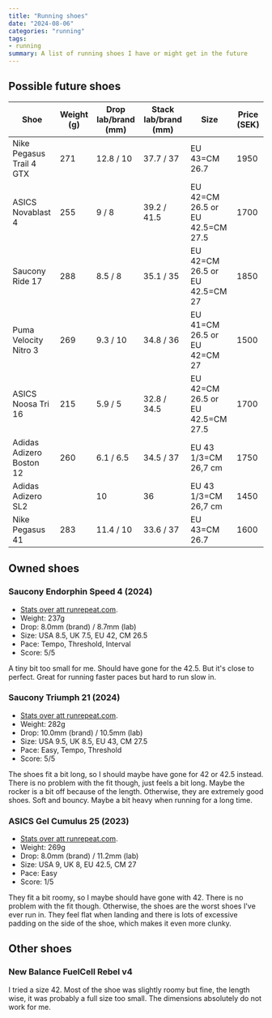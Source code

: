 ```yaml
---
title: "Running shoes"
date: "2024-08-06"
categories: "running"
tags:
- running
summary: A list of running shoes I have or might get in the future
---
```


## Possible future shoes

| Shoe                     | Weight (g) | Drop lab/brand (mm) | Stack lab/brand (mm) | Size                             | Price (SEK) |
|--------------------------|------------|---------------------|----------------------|----------------------------------|-------------|
| Nike Pegasus Trail 4 GTX | 271        | 12.8 / 10           | 37.7 / 37            | EU 43=CM 26.7                    | 1950        |
| ASICS Novablast 4        | 255        | 9 / 8               | 39.2 / 41.5          | EU 42=CM 26.5 or EU 42.5=CM 27.5 | 1700        |
| Saucony Ride 17          | 288        | 8.5 / 8             | 35.1 / 35            | EU 42=CM 26.5 or EU 42.5=CM 27   | 1850        |
| Puma Velocity Nitro 3    | 269        | 9.3 / 10            | 34.8 / 36            | EU 41=CM 26.5 or EU 42=CM 27     | 1500        |
| ASICS Noosa Tri 16       | 215        | 5.9 / 5             | 32.8 / 34.5          | EU 42=CM 26.5 or EU 42.5=CM 27.5 | 1700        |
| Adidas Adizero Boston 12 | 260        | 6.1 / 6.5           | 34.5 / 37            | EU 43 1/3=CM 26,7 cm             | 1750        |
| Adidas Adizero SL2       |            | 10                  | 36                   | EU 43 1/3=CM 26,7 cm             | 1450        |
| Nike Pegasus 41          | 283        | 11.4 / 10           | 33.6 / 37            | EU 43=CM 26.7                    | 1600        |

## Owned shoes

### Saucony Endorphin Speed 4 (2024)

- [Stats over att runrepeat.com](https://runrepeat.com/saucony-endorphin-speed-4).
- Weight: 237g
- Drop: 8.0mm (brand) / 8.7mm (lab)
- Size: USA 8.5, UK 7.5, EU 42, CM 26.5
- Pace: Tempo, Threshold, Interval
- Score: 5/5

A tiny bit too small for me. Should have gone for the 42.5. But it's close to perfect.
Great for running faster paces but hard to run slow in.

### Saucony Triumph 21 (2024)

- [Stats over att runrepeat.com](https://runrepeat.com/saucony-triumph-21).
- Weight: 282g
- Drop: 10.0mm (brand) / 10.5mm (lab)
- Size: USA 9.5, UK 8.5, EU 43, CM 27.5
- Pace: Easy, Tempo, Threshold
- Score: 5/5

The shoes fit a bit long, so I should maybe have gone for 42 or 42.5 instead. There
is no problem with the fit though, just feels a bit long. Maybe the rocker is a bit off because of the
length. Otherwise, they are extremely good shoes. Soft and bouncy. Maybe a bit
heavy when running for a long time.

### ASICS Gel Cumulus 25 (2023)

- [Stats over att runrepeat.com](https://runrepeat.com/asics-gel-cumulus-25).
- Weight: 269g
- Drop: 8.0mm (brand) / 11.2mm (lab)
- Size: USA 9, UK 8, EU 42.5, CM 27
- Pace: Easy
- Score: 1/5

They fit a bit roomy, so I maybe should have gone with 42. There is no problem
with the fit though. Otherwise, the shoes are the worst shoes I've ever run in.
They feel flat when landing and there is lots of excessive padding on the side
of the shoe, which makes it even more clunky.

## Other shoes

### New Balance FuelCell Rebel v4

I tried a size 42. Most of the shoe was slightly roomy but fine, the length
wise, it was probably a full size too small. The dimensions absolutely do not work
for me.
